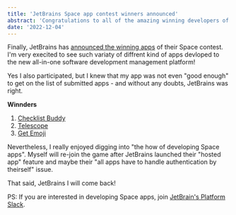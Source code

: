 ```yaml
---
title: 'JetBrains Space app contest winners announced'
abstract: 'Congratulations to all of the amazing winning developers of the contest!'
date: '2022-12-04'
---
```


Finally, JetBrains has [announced the winning apps](https://blog.jetbrains.com/space/2022/11/28/space-apps-contest-winners/) of their Space contest. I'm very execited to see such variaty of diffrent kind of apps devloped to the new all-in-one software development management platform!

Yes I also participated, but I knew that my app was not even "good enough" to get on the list of submitted apps - and without any doubts, JetBrains was right.

**Winnders**
1. [Checklist Buddy](https://plugins.jetbrains.com/plugin/20330-checklist-buddy-for-space)
2. [Telescope](https://plugins.jetbrains.com/plugin/20332-telescope)
3. [Get Emoji](https://plugins.jetbrains.com/plugin/20251-getemoji)

Nevertheless, I really enjoyed digging into "the how of developing Space apps". Myself will re-join the game after JetBrains launched their "hosted app" feature and maybe their "all apps have to handle authentication by theirself" issue.

That said, JetBrains I will come back!

PS: If you are interested in developing Space apps, join [JetBrain's Platform Slack](https://jetbrains-platform.slack.com).